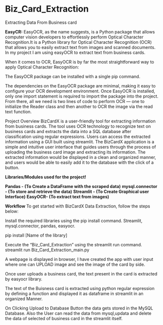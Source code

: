 # Biz_Card_Extraction
Extracting Data From Business card

**EasyCR:**
EasyOCR, as the name suggests, is a Python package that allows computer vision developers to effortlessly perform Optical Character Recognition.It is a Python library for Optical Character Recognition (OCR) that allows you to easily extract text from images and scanned documents. In my project I am using easyOCR to extract text from business cards.

When it comes to OCR, EasyOCR is by far the most straightforward way to apply Optical Character Recognition:

The EasyOCR package can be installed with a single pip command.

The dependencies on the EasyOCR package are minimal, making it easy to configure your OCR development environment.
Once EasyOCR is installed, only one import statement is required to import the package into the project.
From there, all we need is two lines of code to perform OCR — one to initialize the Reader class and then another to OCR the image via the read text function.

Project Overview
BizCardX is a user-friendly tool for extracting information from business cards. The tool uses OCR technology to recognize text on business cards and extracts the data into a SQL database after classification using regular expressions. Users can access the extracted information using a GUI built using streamlit. The BizCardX application is a simple and intuitive user interface that guides users through the process of uploading the business card image and extracting its information. The extracted information would be displayed in a clean and organized manner, and users would be able to easily add it to the database with the click of a button. 



**Libraries/Modules used for the project!**

**Pandas - (To Create a DataFrame with the scraped data)**
**mysql.connector - (To store and retrieve the data)**
**Streamlit - (To Create Graphical user Interface)**
**EasyOCR- (To extract text from images)**

**Workflow**
To get started with BizCardX Data Extraction, follow the steps below:

Install the required libraries using the pip install command. Streamlit, mysql.connector, pandas, easyocr.

pip install [Name of the library]

Execute the “Biz_Card_Extraction” using the streamlit run command.
streamlit run Biz_Card_Extraction_main.py

A webpage is displayed in browser, I have created the app with user input where one can UPLOAD image and see the image of the card by side. 

Once user uploads a business card, the text present in the card is extracted by easyocr library.

The text of the Buisness card is extracted using python regular expression by defining a function and displayed it as dataframe in streamlit in an organized Manner.

On Clicking Upload to Database Button the data gets stored in the MySQL Database. Also the User can read the data from mysql,updata and delete the data of selected of business card in the streamlit itself.
